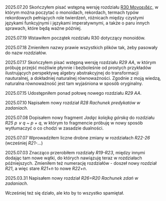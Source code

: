 2025.07.20 Skończyłem pisać wstępną wersję rozdziału [R30 Μονοειδές](./rozdzialy/R30_Monoeides.md),
w którym można poczytać o monoidach, rekordach, termach typów rekordowych pełniących role twierdzeń,
różnicach między czystymi językami funkcyjnymi i językami imperatywnymi, a także o paru innych
sprawach, które będą ważne później.

2025.07.19 Wstawiłem początek rozdziału R30 dotyczący monoidów.

2025.07.18 Zmieniłem nazwy prawie wszystkich plików tak, żeby pasowały do nazw rozdziałów.

2025.07.17 Skończyłem pisać wstępną wersję rozdziału *R29 AA*, w którym próbuję przejść możliwie
płynnie i bezboleśnie od prostych przykładów ilustrujących perspektywę algebry abstrakcyjnej do
transformacji nauturalnej, a dokładniej naturalnej równoważności. Zgodnie z moją wiedzą, naturalna
równoważność jest tam wyjaśniona w sposób oryginalny.

2025.07.15 Udostępniłem ponad połowę nowego rozdziału *R29 AA*.

2025.07.10 Napisałem nowy rozdział *R28 Rachunek predykatów w zadaniach*.

2025.07.08 Dopisałem nowy fragment *Jadąc kolejką górską* do rozdziału *R25 p ∨ q ~ p + q*, w którym
to fragmencie próbuję w nowy sposób wytłumaczyć o co chodzi w zasadzie dualności.

2025.07.07 Wprowadziłem liczne drobne zmiany w rozdziałach *R22-26* (wcześniej *R21-*...)

2025.07.03 Znacząco przerobiłem rozdziały *R19-R23*, między innymi dodając tam nowe wątki, do
których nawiązuję teraz w rozdziałach późniejszych. Zmieniłem też numerację rozdziałów - doszeł nowy
rozdział *R21*, a więc stare *R21+n* to nowe *R22+n*.

2025.03.31 Napisałem nowy rozdział *R26=R20 Rachunek zdań w zadaniach*.

Wcześniej też się działo, ale kto by to wszystko spamiętał.
